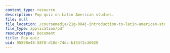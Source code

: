 ```yaml
---
content_type: resource
description: Pop quiz on Latin American studies.
file: null
file_location: /coursemedia/21g-084j-introduction-to-latin-american-studies-fall-2005/95898e4858f0d10d74dcb153f2c36925_MIT21G_084JF05_popquiz.pdf
file_type: application/pdf
resourcetype: Document
title: Pop quiz
uid: 95898e48-58f0-d10d-74dc-b153f2c36925
---
```

